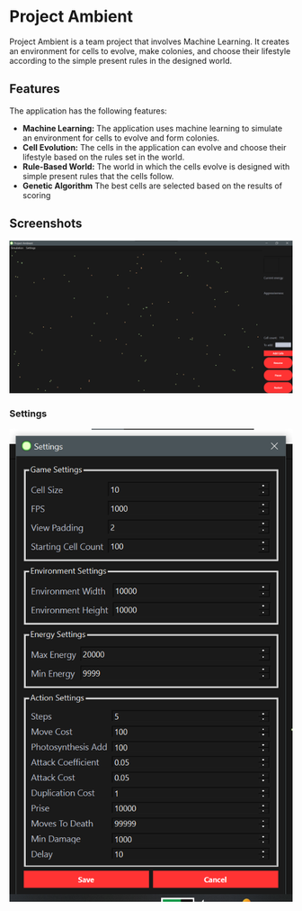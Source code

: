 # Project Ambient

Project Ambient is a team project that involves Machine Learning. It creates an environment for cells to evolve, make colonies, and choose their lifestyle according to the simple present rules in the designed world.

## Features

The application has the following features:

- **Machine Learning:** The application uses machine learning to simulate an environment for cells to evolve and form colonies.
- **Cell Evolution:** The cells in the application can evolve and choose their lifestyle based on the rules set in the world.
- **Rule-Based World:** The world in which the cells evolve is designed with simple present rules that the cells follow.
- **Genetic Algorithm** The best cells are selected based on the results of scoring

## Screenshots

![Rule-Based World Screenshot](https://github.com/SlaviXG/Project_Ambient/blob/master/doc/screenshots/example.png)

### Settings

![Settings Screenshot](https://github.com/SlaviXG/Project_Ambient/blob/master/doc/screenshots/settings.png)


